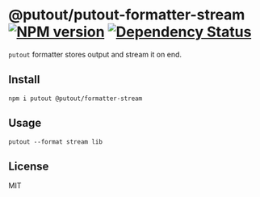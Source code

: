 # @putout/putout-formatter-stream [![NPM version][NPMIMGURL]][NPMURL] [![Dependency Status][DependencyStatusIMGURL]][DependencyStatusURL]

[NPMIMGURL]:                https://img.shields.io/npm/v/@putout/formatter-stream.svg?style=flat&longCache=true
[NPMURL]:                   https://npmjs.org/package/@putout/formatter-stream "npm"

[DependencyStatusURL]:      https://david-dm.org/coderaiser/putout?path=packages/formatter-stream
[DependencyStatusIMGURL]:   https://david-dm.org/coderaiser/putout.svg?path=packages/formatter-stream

`putout` formatter stores output and stream it on end.

## Install

```
npm i putout @putout/formatter-stream
```

## Usage

```
putout --format stream lib
```

## License

MIT

